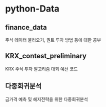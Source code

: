 # python-Data

## finance_data 
 주식 데이터 불러오기, 퀀트 투자 방법 등에 대한 공부

## KRX_contest_preliminary
 KRX 주식 투자 알고리즘 대회 예선 코드

## 다중회귀분석
 금가격 예측 및 헤지전략을 위한 다중회귀분석 

